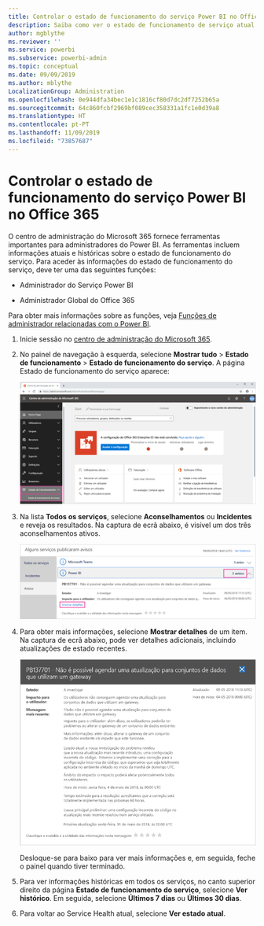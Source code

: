 ```yaml
---
title: Controlar o estado de funcionamento do serviço Power BI no Office 365
description: Saiba como ver o estado de funcionamento de serviço atual e histórico no centro de administração do Microsoft 365.
author: mgblythe
ms.reviewer: ''
ms.service: powerbi
ms.subservice: powerbi-admin
ms.topic: conceptual
ms.date: 09/09/2019
ms.author: mblythe
LocalizationGroup: Administration
ms.openlocfilehash: 0e944dfa34bec1e1c1816cf80d7dc2df7252b65a
ms.sourcegitcommit: 64c860fcbf2969bf089cec358331a1fc1e0d39a8
ms.translationtype: HT
ms.contentlocale: pt-PT
ms.lasthandoff: 11/09/2019
ms.locfileid: "73857687"
---
```

# <a name="track-power-bi-service-health-in-office-365"></a>Controlar o estado de funcionamento do serviço Power BI no Office 365

O centro de administração do Microsoft 365 fornece ferramentas importantes para administradores do Power BI. As ferramentas incluem informações atuais e históricas sobre o estado de funcionamento do serviço. Para aceder às informações do estado de funcionamento do serviço, deve ter uma das seguintes funções:

* Administrador do Serviço Power BI

* Administrador Global do Office 365

Para obter mais informações sobre as funções, veja [Funções de administrador relacionadas com o Power BI](service-admin-administering-power-bi-in-your-organization.md#administrator-roles-related-to-power-bi).

1. Inicie sessão no [centro de administração do Microsoft 365](https://portal.office.com/adminportal).

1. No painel de navegação à esquerda, selecione **Mostrar tudo** > **Estado de funcionamento** > **Estado de funcionamento do serviço**. A página Estado de funcionamento do serviço aparece:

    ![Captura de ecrã do centro de administração Microsoft 365 com as opções de Estado de funcionamento e Estado de funcionamento do serviço em destaque.](media/service-admin-health/service-health-tile.png)

1. Na lista **Todos os serviços**, selecione **Aconselhamentos** ou **Incidentes** e reveja os resultados. Na captura de ecrã abaixo, é visível um dos três aconselhamentos ativos.

    ![Captura de ecrã da página Estado de funcionamento do serviço com os três aconselhamentos para o Power BI e a opção Mostrar detalhes em destaque.](media/service-admin-health/active-advisories.png)

1. Para obter mais informações, selecione **Mostrar detalhes** de um item. Na captura de ecrã abaixo, pode ver detalhes adicionais, incluindo atualizações de estado recentes.

    ![Captura de ecrã de detalhes do Aconselhamento.](media/service-admin-health/advisory-details.png)

    Desloque-se para baixo para ver mais informações e, em seguida, feche o painel quando tiver terminado.

1. Para ver informações históricas em todos os serviços, no canto superior direito da página **Estado de funcionamento do serviço**, selecione **Ver histórico**. Em seguida, selecione **Últimos 7 dias** ou **Últimos 30 dias**. 

1. Para voltar ao Service Health atual, selecione **Ver estado atual**.